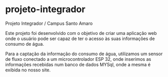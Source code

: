 # projeto-integrador
Projeto Integrador / Campus Santo Amaro

Este projeto foi desenvolvido com o objetivo de criar uma aplicação web onde o usuário pode ser capaz de ter o acesso às suas informações de consumo de água.

Para a captação da informação do consumo de água, utilizamos um sensor de fluxo conectado a um microcontrolador ESP 32, onde inserimos as informações recebidas num banco de dados MYSql, onde a mesma é exibida no nosso site.
